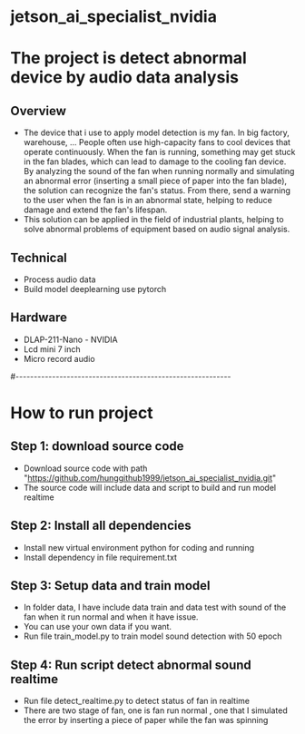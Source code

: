 # jetson_ai_specialist_nvidia

# The project is detect abnormal device by audio data analysis

##	Overview
 - The device that i use to apply model detection is my fan. In big factory, warehouse, ... People often use high-capacity fans to cool devices that operate continuously. When the fan is running, something may get stuck in the fan blades, which can lead to damage to the cooling fan device. By analyzing the sound of the fan when running normally and simulating an abnormal error (inserting a small piece of paper into the fan blade), the solution can recognize the fan's status. From there, send a warning to the user when the fan is in an abnormal state, helping to reduce damage and extend the fan's lifespan.
 - This solution can be applied in the field of industrial plants, helping to solve abnormal problems of equipment based on audio signal analysis.

##	Technical
 - Process audio data 
 - Build model deeplearning use pytorch

##	Hardware
 - DLAP-211-Nano - NVIDIA
 - Lcd mini 7 inch
 - Micro record audio

#-----------------------------------------------------------

# How to run project
## Step 1: download source code
 - Download source code with path "https://github.com/hunggithub1999/jetson_ai_specialist_nvidia.git"
 - The source code will include data and script to build and run model realtime

## Step 2: Install all dependencies
 - Install new virtual environment python for coding and running
 - Install dependency in file requirement.txt

## Step 3: Setup data and train model
 - In folder data, I have include data train and data test with sound of the fan when it run normal and when it have issue.
 - You can use your own data if you want.
 - Run file train_model.py to train model sound detection with 50 epoch

## Step 4: Run script detect abnormal sound realtime
 - Run file detect_realtime.py to detect status of fan in realtime
 - There are two stage of fan, one is fan run normal , one that I simulated the error by inserting a piece of paper while the fan was spinning